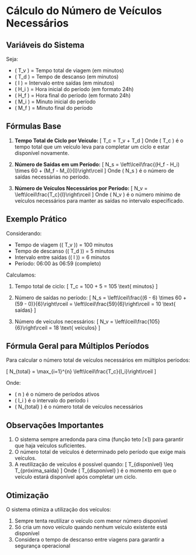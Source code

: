 # Cálculo do Número de Veículos Necessários

## Variáveis do Sistema

Seja:
- \( T_v \) = Tempo total de viagem (em minutos)
- \( T_d \) = Tempo de descanso (em minutos)
- \( I \) = Intervalo entre saídas (em minutos)
- \( H_i \) = Hora inicial do período (em formato 24h)
- \( H_f \) = Hora final do período (em formato 24h)
- \( M_i \) = Minuto inicial do período
- \( M_f \) = Minuto final do período

## Fórmulas Base

1. **Tempo Total de Ciclo por Veículo:**
   \[ T_c = T_v + T_d \]
   Onde \( T_c \) é o tempo total que um veículo leva para completar um ciclo e estar disponível novamente.

2. **Número de Saídas em um Período:**
   \[ N_s = \left\lceil\frac{(H_f - H_i) \times 60 + (M_f - M_i)}{I}\right\rceil \]
   Onde \( N_s \) é o número de saídas necessárias no período.

3. **Número de Veículos Necessários por Período:**
   \[ N_v = \left\lceil\frac{T_c}{I}\right\rceil \]
   Onde \( N_v \) é o número mínimo de veículos necessários para manter as saídas no intervalo especificado.

## Exemplo Prático

Considerando:
- Tempo de viagem (\( T_v \)) = 100 minutos
- Tempo de descanso (\( T_d \)) = 5 minutos
- Intervalo entre saídas (\( I \)) = 6 minutos
- Período: 06:00 às 06:59 (completo)

Calculamos:

1. Tempo total de ciclo:
   \[ T_c = 100 + 5 = 105 \text{ minutos} \]

2. Número de saídas no período:
   \[ N_s = \left\lceil\frac{(6 - 6) \times 60 + (59 - 0)}{6}\right\rceil = \left\lceil\frac{59}{6}\right\rceil = 10 \text{ saídas} \]

3. Número de veículos necessários:
   \[ N_v = \left\lceil\frac{105}{6}\right\rceil = 18 \text{ veículos} \]

## Fórmula Geral para Múltiplos Períodos

Para calcular o número total de veículos necessários em múltiplos períodos:

\[ N_{total} = \max_{i=1}^{n} \left\lceil\frac{T_c}{I_i}\right\rceil \]

Onde:
- \( n \) é o número de períodos ativos
- \( I_i \) é o intervalo do período i
- \( N_{total} \) é o número total de veículos necessários

## Observações Importantes

1. O sistema sempre arredonda para cima (função teto ⌈x⌉) para garantir que haja veículos suficientes.
2. O número total de veículos é determinado pelo período que exige mais veículos.
3. A reutilização de veículos é possível quando:
   \[ T_{disponível} \leq T_{próxima_saída} \]
   Onde \( T_{disponível} \) é o momento em que o veículo estará disponível após completar um ciclo.

## Otimização

O sistema otimiza a utilização dos veículos:
1. Sempre tenta reutilizar o veículo com menor número disponível
2. Só cria um novo veículo quando nenhum veículo existente está disponível
3. Considera o tempo de descanso entre viagens para garantir a segurança operacional 